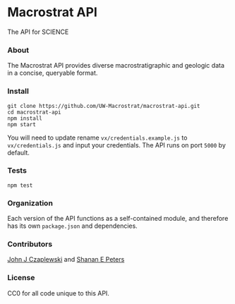 # Macrostrat API
The API for SCIENCE

### About
The Macrostrat API provides diverse macrostratigraphic and geologic data in a concise, queryable format.

### Install
````
git clone https://github.com/UW-Macrostrat/macrostrat-api.git
cd macrostrat-api
npm install
npm start
````
You will need to update rename ````vx/credentials.example.js```` to ````vx/credentials.js```` and input your credentials. The API runs on port ````5000```` by default. 

### Tests
````
npm test
````

### Organization
Each version of the API functions as a self-contained module, and therefore has its own ````package.json```` and dependencies. 

### Contributors
[John J Czaplewski](https://github.com/jczaplew) and [Shanan E Peters](http://strata.geoglogy.wisc.edu)

### License
CC0 for all code unique to this API.